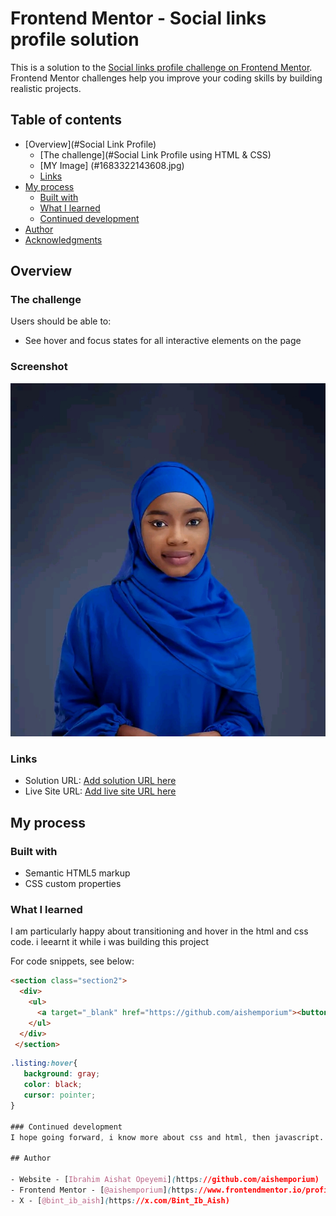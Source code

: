 # Frontend Mentor - Social links profile solution

This is a solution to the [Social links profile challenge on Frontend Mentor](https://www.frontendmentor.io/challenges/social-links-profile-UG32l9m6dQ). Frontend Mentor challenges help you improve your coding skills by building realistic projects. 

## Table of contents

- [Overview](#Social Link Profile)
  - [The challenge](#Social Link Profile using HTML & CSS)
  - [MY Image] (#1683322143608.jpg)
  - [Links](#links)
- [My process](#my-process)
  - [Built with](#built-with)
  - [What I learned](#what-i-learned)
  - [Continued development](#continued-development)
- [Author](#author)
- [Acknowledgments](#acknowledgments)


## Overview

### The challenge

Users should be able to:

- See hover and focus states for all interactive elements on the page

### Screenshot

![](./image/1683322143608.jpg)

### Links

- Solution URL: [Add solution URL here](https://github.com/aishemporium/Frontend-Mentor-Challenges/tree/main/social%20links%20profile)
- Live Site URL: [Add live site URL here](https://vercel.com/ibrahim-aishat-opeyemi-s-projects/frontend-mentor-challenges)

## My process

### Built with

- Semantic HTML5 markup
- CSS custom properties

### What I learned

I am particularly happy about transitioning and hover in the html and css code. i leearnt it while i was building this project

For code snippets, see below:

```html
<section class="section2">
  <div>
    <ul>
      <a target="_blank" href="https://github.com/aishemporium"><button class="listing"><li >GitHub</li></button></a>
    </ul>
  </div>
 </section>
 ```
 ```css
.listing:hover{
    background: gray;
    color: black;
    cursor: pointer;
}

### Continued development
I hope going forward, i know more about css and html, then javascript.

## Author

- Website - [Ibrahim Aishat Opeyemi](https://github.com/aishemporium)
- Frontend Mentor - [@aishemporium](https://www.frontendmentor.io/profile/aishemporium)
- X - [@bint_ib_aish](https://x.com/Bint_Ib_Aish)
